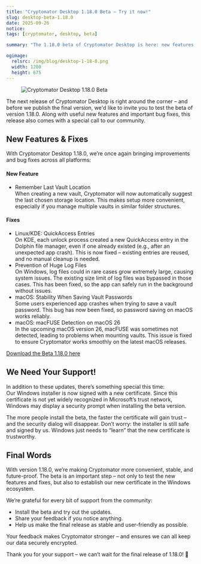 ```yaml
---
title: "Cryptomator Desktop 1.18.0 Beta – Try it now!"
slug: desktop-beta-1.18.0
date: 2025-09-26
notice: 
tags: [cryptomator, desktop, beta]

summary: "The 1.18.0 beta of Cryptomator Desktop is here: new features, key fixes, and a new Windows installer certificate that needs your support. Try it now and share your feedback!"

ogimage:
  relsrc: /img/blog/desktop-1-18-0.png
  width: 1200
  height: 675
---
```


<figure class="text-center">
  <img class="inline-block rounded-sm" src="/img/blog/desktop-1-18-0.png" alt="Cryptomator Desktop 1.18.0 Beta" />
</figure>

The next release of Cryptomator Desktop is right around the corner – and before we publish the final version, we'd like to invite you to test the beta of version 1.18.0. Along with useful new features and important bug fixes, this release also comes with a special call to our community.

## New Features & Fixes

With Cryptomator Desktop 1.18.0, we’re once again bringing improvements and bug fixes across all platforms:

#### New Feature

- Remember Last Vault Location  
  When creating a new vault, Cryptomator will now automatically suggest the last chosen storage location. This makes setup more convenient, especially if you manage multiple vaults in similar folder structures.

#### Fixes

- Linux/KDE: QuickAccess Entries  
  On KDE, each unlock process created a new QuickAccess entry in the Dolphin file manager, even if one already existed (e.g., after an unexpected app crash). This is now fixed – existing entries are reused, and no manual cleanup is needed.
- Prevention of Huge Log Files  
  On Windows, log files could in rare cases grow extremely large, causing system issues. The existing size limit of log files was bypassed in those cases. This has been fixed, so the app can safely run in the background without issues.
- macOS: Stability When Saving Vault Passwords  
  Some users experienced app crashes when trying to save a vault password. This bug has now been fixed, so password saving on macOS works reliably.
- macOS: macFUSE Detection on macOS 26  
  In the upcoming macOS version 26, macFUSE was sometimes not detected, leading to problems when mounting vaults. This issue is fixed to ensure Cryptomator works smoothly on the latest macOS releases.

<div class="text-center">
  <a href="https://github.com/cryptomator/cryptomator/releases/tag/1.18.0-beta1/"><i class="fa-solid fa-download"></i> Download the Beta 1.18.0 here</a>
</div>

## We Need Your Support!

In addition to these updates, there’s something special this time:  
Our Windows installer is now signed with a new certificate. Since this certificate is not yet widely recognized in Microsoft’s trust network, Windows may display a security prompt when installing the beta version.

The more people install the beta, the faster the certificate will gain trust – and the security dialog will disappear. Don’t worry: the installer is still safe and signed by us. Windows just needs to “learn” that the new certificate is trustworthy.

## Final Words

With version 1.18.0, we’re making Cryptomator more convenient, stable, and future-proof. The beta is an important step – not only to test the new features and fixes, but also to establish our new certificate in the Windows ecosystem.

We’re grateful for every bit of support from the community:

- Install the beta and try out the updates.
- Share your feedback if you notice anything.
- Help us make the final release as stable and user-friendly as possible.

Your feedback makes Cryptomator stronger – and ensures we can all keep our data securely encrypted.

Thank you for your support – we can’t wait for the final release of 1.18.0! 🎉